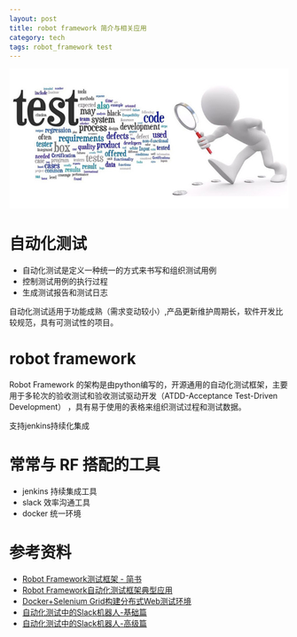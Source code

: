 ```yaml
---
layout: post
title: robot framework 简介与相关应用
category: tech
tags: robot_framework test
---
```


![](/assets/img/test.jpg)

# 自动化测试

* 自动化测试是定义一种统一的方式来书写和组织测试用例 
* 控制测试用例的执行过程
* 生成测试报告和测试日志

自动化测试适用于功能成熟（需求变动较小）,产品更新维护周期长，软件开发比较规范，具有可测试性的项目。

# robot framework

Robot Framework 的架构是由python编写的，开源通用的自动化测试框架，主要用于多轮次的验收测试和验收测试驱动开发（ATDD-Acceptance Test-Driven Development） ，具有易于使用的表格来组织测试过程和测试数据。

支持jenkins持续化集成

# 常常与 RF 搭配的工具

* jenkins 持续集成工具
* slack 效率沟通工具
* docker 统一环境

# 参考资料

* [Robot Framework测试框架 - 简书](http://www.jianshu.com/c/cc513a8149fc)
* [Robot Framework自动化测试框架典型应用](https://segmentfault.com/a/1190000007063218)
* [Docker+Selenium Grid构建分布式Web测试环境](http://www.jianshu.com/p/52e711918d0c)
* [自动化测试中的Slack机器人-基础篇](http://www.jianshu.com/p/0bc6f4f9bcb1)
* [自动化测试中的Slack机器人-高级篇](http://www.jianshu.com/p/4ca3d21256a0)
